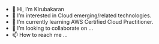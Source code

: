 - 👋 Hi, I’m Kirubakaran
- 👀 I’m interested in Cloud emerging/related technologies.
- 🌱 I’m currently learning AWS Certified Cloud Practitioner.
- 💞️ I’m looking to collaborate on ...
- 📫 How to reach me ...

<!---
Kiruba2602/Kiruba2602 is a ✨ special ✨ repository because its `README.md` (this file) appears on your GitHub profile.
You can click the Preview link to take a look at your changes.
--->
